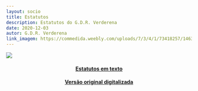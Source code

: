 ```yaml
---
layout: socio
title: Estatutos
description: Estatutos do G.D.R. Verderena
date: 2020-12-03
autor: G.D.R. Verderena
link_imagem: https://commedida.weebly.com/uploads/7/3/4/1/73418257/1463488861.png
---
```

<!--
# Estatutos
-->
![](https://raw.githubusercontent.com/GDR-Verderena/gdr-verderena.github.io/master/assets/img/logo.png)
<H4>
<div align="center" > 
<a  href="https://drive.google.com/file/d/1Vo-2IWjxUy8lYmOCV-BAXUqMgwb1uhYx/view?usp=sharing">Estatutos em texto</a>
</div>
</H4>
<H4>
<div align="center" > 
<a  href="https://drive.google.com/file/d/10EhEG_vLzlM_gCFJCFy0Q2tQAJttQZMw/view?usp=sharing">Versão original digitalizada</a>
</div>
</H4>
<!--
<div class="embed-responsive embed-responsive-16by9">
<embed class="embed-responsive-item" src="https://drive.google.com/file/d/1Vo-2IWjxUy8lYmOCV-BAXUqMgwb1uhYx/view?usp=sharing" type='application/pdf' >
</div>
-->

<!--
<div class="embed-responsive embed-responsive-16by9">
<embed class="embed-responsive-item" src="https://drive.google.com/file/d/10EhEG_vLzlM_gCFJCFy0Q2tQAJttQZMw/view?usp=sharing" type='application/pdf' > Versão original digitalizada
</div>
-->


